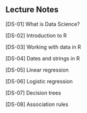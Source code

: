 ## Lecture Notes

[DS-01] What is Data Science?

[DS-02] Introduction to R

[DS-03] Working with data in R

[DS-04] Dates and strings in R

[DS-05] Linear regression

[DS-06] Logistic regression

[DS-07] Decision trees

[DS-08] Association rules
